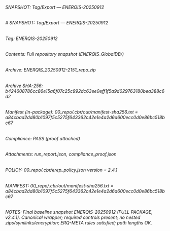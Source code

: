 ###### SNAPSHOT: Tag/Export — ENERQIS-20250912

######

###### \# SNAPSHOT: Tag/Export — ENERQIS-20250912

######

###### Tag: ENERQIS-20250912

###### Contents: Full repository snapshot (ENERQIS\_GlobalDB/)

###### Archive: ENERQIS\_20250912-2151\_repo.zip

###### Archive SHA-256: b424608786cc86e15a6f07c25c992dc63ee0eff1f5a9d029763180bea388c6d2

###### Manifest (in-package): 00\_repo/.cbr/out/manifest-sha256.txt = a84cbad2dd80b1097f5c5275f643362c42e1e4a2d6a600ecc0d0e86bc518bc67

###### Compliance: PASS (proof attached)

###### Attachments: run\_report.json, compliance\_proof.json

######

###### POLICY: 00\_repo/.cbr/erep\_policy.json version = 2.4.1

###### MANIFEST: 00\_repo/.cbr/out/manifest-sha256.txt = a84cbad2dd80b1097f5c5275f643362c42e1e4a2d6a600ecc0d0e86bc518bc67

###### NOTES: Final baseline snapshot ENERQIS-20250912 (FULL PACKAGE, v2.4.1). Canonical wrapper; required controls present; no nested zips/symlinks/encryption; ERQ-META rules satisfied; path lengths OK.
